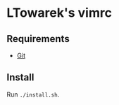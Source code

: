 # LTowarek's vimrc

## Requirements
  * [Git](https://git-scm.com/)

## Install
Run `./install.sh`.

